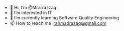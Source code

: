 - 👋 Hi, I’m @Mrarrazzaq
- 👀 I’m interested in IT
- 🌱 I’m currently learning Software Quality Engineering
- 📫 How to reach me :rahmadrazaq@gmail.com 


<!---
Mrarrazzaq/Mrarrazzaq is a ✨ special ✨ repository because its `README.md` (this file) appears on your GitHub profile.
You can click the Preview link to take a look at your changes.
--->

